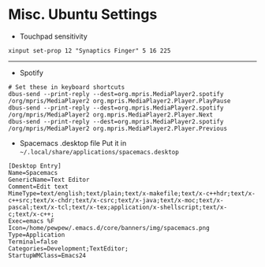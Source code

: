 # Misc. Ubuntu Settings

- Touchpad sensitivity

```
xinput set-prop 12 "Synaptics Finger" 5 16 225
```
---

- Spotify
```
# Set these in keyboard shortcuts
dbus-send --print-reply --dest=org.mpris.MediaPlayer2.spotify /org/mpris/MediaPlayer2 org.mpris.MediaPlayer2.Player.PlayPause
dbus-send --print-reply --dest=org.mpris.MediaPlayer2.spotify /org/mpris/MediaPlayer2 org.mpris.MediaPlayer2.Player.Next
dbus-send --print-reply --dest=org.mpris.MediaPlayer2.spotify /org/mpris/MediaPlayer2 org.mpris.MediaPlayer2.Player.Previous
```

- Spacemacs .desktop file
Put it in `~/.local/share/applications/spacemacs.desktop`
```
[Desktop Entry]
Name=Spacemacs
GenericName=Text Editor
Comment=Edit text
MimeType=text/english;text/plain;text/x-makefile;text/x-c++hdr;text/x-c++src;text/x-chdr;text/x-csrc;text/x-java;text/x-moc;text/x-pascal;text/x-tcl;text/x-tex;application/x-shellscript;text/x-c;text/x-c++;
Exec=emacs %F
Icon=/home/pewpew/.emacs.d/core/banners/img/spacemacs.png
Type=Application
Terminal=false
Categories=Development;TextEditor;
StartupWMClass=Emacs24
```
